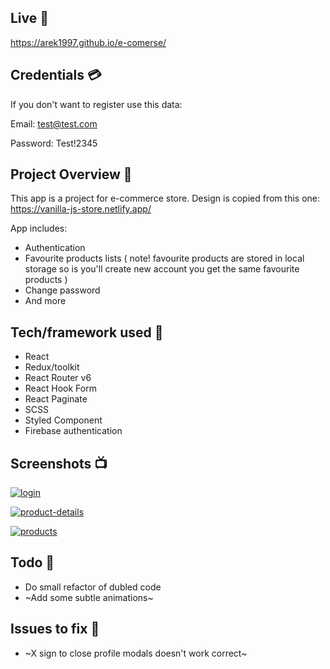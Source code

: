 ## Live 📍

https://arek1997.github.io/e-comerse/

## Credentials 💳

If you don't want to register use this data:

Email: test@test.com

Password: Test!2345

## Project Overview 🎉

This app is a project for e-commerce store. Design is copied from this one: https://vanilla-js-store.netlify.app/

App includes:

- Authentication
- Favourite products lists ( note! favourite products are stored in local storage so is you'll create new account you get the same favourite products )
- Change password
- And more

## Tech/framework used 🔧

- React
- Redux/toolkit
- React Router v6
- React Hook Form
- React Paginate
- SCSS
- Styled Component
- Firebase authentication

## Screenshots 📺

<p>
  <a href="https://ibb.co/qFD4V9S"><img src="https://i.ibb.co/Kz5QS7P/login.png" alt="login" border="0"></a>
</p>

<p>
  <a href="https://ibb.co/4TgbzMS"><img src="https://i.ibb.co/Z81Q5Kg/product-details.png" alt="product-details" border="0"></a>
</p>

<p>
  <a href="https://ibb.co/6ymMZX2"><img src="https://i.ibb.co/dfrTcmS/products.png" alt="products" border="0"></a>
</p>

## Todo 📝

- Do small refactor of dubled code
- ~Add some subtle animations~

## Issues to fix 🛑

- ~X sign to close profile modals doesn't work correct~
